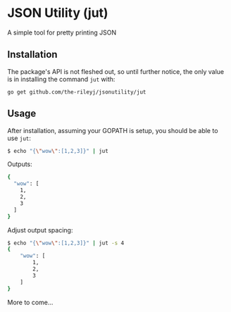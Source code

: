 # JSON Utility (jut)

A simple tool for pretty printing JSON

## Installation

The package's API is not fleshed out, so until further notice, the only value is in installing the command ```jut``` with:

```go get github.com/the-rileyj/jsonutility/jut```

## Usage

After installation, assuming your GOPATH is setup, you should be able to use ```jut```:

```bash
$ echo "{\"wow\":[1,2,3]}" | jut
```

Outputs:

```bash
{
  "wow": [
    1,
    2,
    3
  ]
}
```

Adjust output spacing:

```bash
$ echo "{\"wow\":[1,2,3]}" | jut -s 4
{
    "wow": [
        1,
        2,
        3
    ]
}
```

More to come...